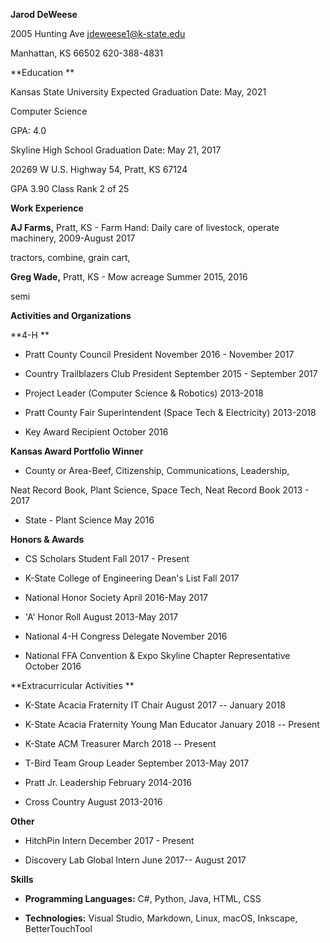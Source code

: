 **Jarod DeWeese**

2005 Hunting Ave jdeweese1@k-state.edu

Manhattan, KS 66502 620-388-4831

**Education **

Kansas State University Expected Graduation Date: May, 2021

Computer Science

GPA: 4.0

Skyline High School Graduation Date: May 21, 2017

20269 W U.S. Highway 54, Pratt, KS 67124

GPA 3.90 Class Rank 2 of 25

**Work Experience**

**AJ Farms,** Pratt, KS - Farm Hand: Daily care of livestock, operate
machinery, 2009-August 2017

tractors, combine, grain cart,

**Greg Wade,** Pratt, KS - Mow acreage Summer 2015, 2016

semi

**Activities and Organizations**

**4-H **

-   Pratt County Council President November 2016 - November 2017

-   Country Trailblazers Club President September 2015 - September 2017

-   Project Leader (Computer Science & Robotics) 2013-2018

-   Pratt County Fair Superintendent (Space Tech & Electricity)
    2013-2018

-   Key Award Recipient October 2016

**Kansas Award Portfolio Winner**

-   County or Area-Beef, Citizenship, Communications, Leadership,

Neat Record Book, Plant Science, Space Tech, Neat Record Book 2013 -
2017

-   State - Plant Science May 2016

**Honors & Awards**

-   CS Scholars Student Fall 2017 - Present

-   K-State College of Engineering Dean's List Fall 2017

-   National Honor Society April 2016-May 2017

-   'A' Honor Roll August 2013-May 2017

-   National 4-H Congress Delegate November 2016

-   National FFA Convention & Expo Skyline Chapter Representative
    October 2016

**Extracurricular Activities **

-   K-State Acacia Fraternity IT Chair August 2017 -- January 2018

-   K-State Acacia Fraternity Young Man Educator January 2018 -- Present

-   K-State ACM Treasurer March 2018 -- Present

-   T-Bird Team Group Leader September 2013-May 2017

-   Pratt Jr. Leadership February 2014-2016

-   Cross Country August 2013-2016

**Other**

-   HitchPin Intern December 2017 - Present

-   Discovery Lab Global Intern June 2017-- August 2017

**Skills**

-   **Programming Languages:** C\#, Python, Java, HTML, CSS

-   **Technologies:** Visual Studio, Markdown, Linux, macOS, Inkscape,
    BetterTouchTool
